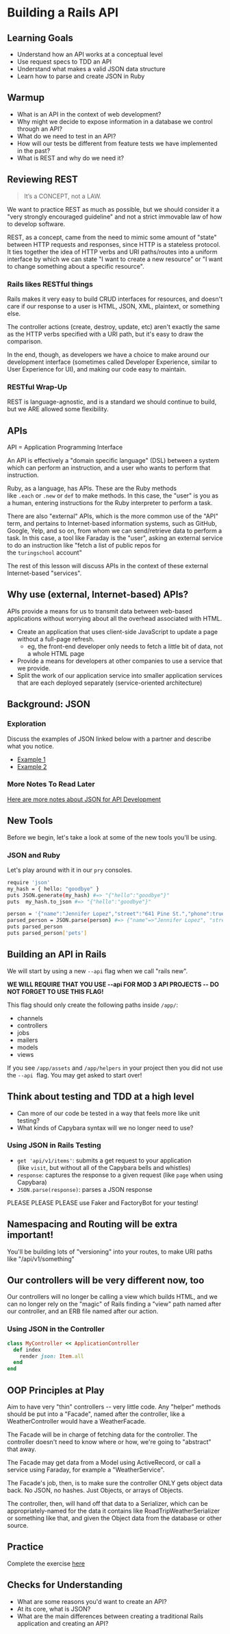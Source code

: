 # Building a Rails API

## Learning Goals

- Understand how an API works at a conceptual level
- Use request specs to TDD an API
- Understand what makes a valid JSON data structure
- Learn how to parse and create JSON in Ruby

## Warmup

- What is an API in the context of web development?
- Why might we decide to expose information in a database we control through an API?
- What do we need to test in an API?
- How will our tests be different from feature tests we have implemented in the past?
- What is REST and why do we need it?

## Reviewing REST

> It’s a CONCEPT, not a LAW.
>

We want to practice REST as much as possible, but we should consider it a "very strongly encouraged guideline" and not a strict immovable law of how to develop software.

REST, as a concept, came from the need to mimic some amount of "state" between HTTP requests and responses, since HTTP is a stateless protocol. It ties together the idea of HTTP verbs and URI paths/routes into a uniform interface by which we can state "I want to create a new resource" or "I want to change something about a specific resource".

### Rails likes RESTful things

Rails makes it very easy to build CRUD interfaces for resources, and doesn't care if our response to a user is HTML, JSON, XML, plaintext, or something else.

The controller actions (create, destroy, update, etc) aren't exactly the same as the HTTP verbs specified with a URI path, but it's easy to draw the comparison.

In the end, though, as developers we have a choice to make around our development interface (sometimes called Developer Experience, similar to User Experience for UI), and making our code easy to maintain.

### RESTful Wrap-Up

REST is language-agnostic, and is a standard we should continue to build, but we ARE allowed some flexibility.

## APIs

API = Application Programming Interface

An API is effectively a "domain specific language" (DSL) between a system which can perform an instruction, and a user who wants to perform that instruction.

Ruby, as a language, has APIs. These are the Ruby methods like `.each` or `.new` or `def` to make methods. In this case, the "user" is you as a human, entering instructions for the Ruby interpreter to perform a task.

There are also "external" APIs, which is the more common use of the "API" term, and pertains to Internet-based information systems, such as GitHub, Google, Yelp, and so on, from whom we can send/retrieve data to perform a task. In this case, a tool like Faraday is the "user", asking an external service to do an instruction like "fetch a list of public repos for the `turingschool` account"

The rest of this lesson will discuss APIs in the context of these external Internet-based "services".

## Why use (external, Internet-based) APIs?

APIs provide a means for us to transmit data between web-based applications without worrying about all the overhead associated with HTML.

- Create an application that uses client-side JavaScript to update a page without a full-page refresh.
    - eg, the front-end developer only needs to fetch a little bit of data, not a whole HTML page
- Provide a means for developers at other companies to use a service that we provide.
- Split the work of our application service into smaller application services that are each deployed separately (service-oriented architecture)

## Background: JSON

### Exploration

Discuss the examples of JSON linked below with a partner and describe what you notice.

- [Example 1](https://developer.mozilla.org/en-US/docs/Learn/JavaScript/Objects/JSON#json_structure:~:text=application/json.-,JSON%20structure,-As%20described%20above)
- [Example 2](https://www.petfinder.com/developers/v2/docs/)

### More Notes To Read Later

[Here are more notes about JSON for API Development](https://curriculum.turing.edu/module3/notes/json_for_api_development.html)

## New Tools

Before we begin, let's take a look at some of the new tools you'll be using.

### JSON and Ruby

Let's play around with it in our `pry` consoles.

```bash
require 'json'
my_hash = { hello: "goodbye" }
puts JSON.generate(my_hash) #=> "{"hello":"goodbye"}"
puts  my_hash.to_json #=> "{"hello":"goodbye"}"
```

```bash
person = '{"name":"Jennifer Lopez","street":"641 Pine St.","phone":true,"age":50,"pets":["cat","dog","fish"]}'
parsed_person = JSON.parse(person) #=> {"name"=>"Jennifer Lopez", "street"=>"641 Pine St.", "phone"=>true, "age"=>50, "pets"=>["cat", "dog", "fish"]}
puts parsed_person
puts parsed_person['pets']
```

## Building an API in Rails

We will start by using a new `--api` flag when we call "rails new".

**WE WILL REQUIRE THAT YOU USE --api FOR MOD 3 API PROJECTS -- DO NOT FORGET TO USE THIS FLAG!**

This flag should only create the following paths inside `/app/`:

- channels
- controllers
- jobs
- mailers
- models
- views

If you see `/app/assets` and `/app/helpers` in your project then you did not use the `--api`
 flag. You may get asked to start over!

## Think about testing and TDD at a high level

- Can more of our code be tested in a way that feels more like unit testing?
- What kinds of Capybara syntax will we no longer need to use?

### Using JSON in Rails Testing

- `get 'api/v1/items'`: submits a get request to your application (like `visit`, but without all of the Capybara bells and whistles)
- `response`: captures the response to a given request (like `page` when using Capybara)
- `JSON.parse(response)`: parses a JSON response

PLEASE PLEASE PLEASE use Faker and FactoryBot for your testing!

## Namespacing and Routing will be extra important!

You'll be building lots of "versioning" into your routes, to make URI paths like "/api/v1/something"

## Our controllers will be very different now, too

Our controllers will no longer be calling a view which builds HTML, and we can no longer rely on the "magic" of Rails finding a "view" path named after our controller, and an ERB file named after our action.

### Using JSON in the Controller

```ruby
class MyController << ApplicationController
  def index
    render json: Item.all
  end
end
```

## OOP Principles at Play

Aim to have very "thin" controllers -- very little code. Any "helper" methods should be put into a "Facade", named after the controller, like a WeatherController would have a WeatherFacade.

The Facade will be in charge of fetching data for the controller. The controller doesn't need to know where or how, we're going to "abstract" that away.

The Facade may get data from a Model using ActiveRecord, or call a service using Faraday, for example a "WeatherService".

The Facade's job, then, is to make sure the controller ONLY gets object data back. No JSON, no hashes. Just Objects, or arrays of Objects.

The controller, then, will hand off that data to a Serializer, which can be appropriately-named for the data it contains like RoadTripWeatherSerializer or something like that, and given the Object data from the database or other source.

## Practice

Complete the exercise [here](https://github.com/turingschool/backend-curriculum-site/blob/gh-pages/module3/lessons/exercises/building_an_api.md)

## Checks for Understanding

- What are some reasons you'd want to create an API?
- At its core, what is JSON?
- What are the main differences between creating a traditional Rails application and creating an API?
